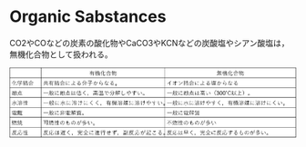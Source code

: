 # Organic Sabstances

CO2やCOなどの炭素の酸化物やCaCO3やKCNなどの炭酸塩やシアン酸塩は，無機化合物として扱われる。

![611001.png](Organic%20Sabstances%201dfd79fcb2684f4da821273f17886fb8/611001.png)